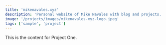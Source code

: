 ```yaml
---
title: 'mikenavales.xyz'
description: 'Personal website of Mike Navales with blog and projects.'
image: '/projects/images/mikenavales-xyz-logo.jpeg'
tags: ['sample', 'project']
---
```


This is the content for Project One.
